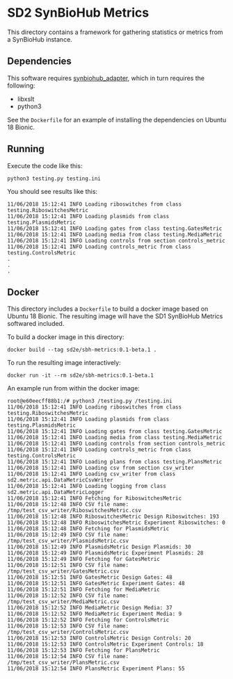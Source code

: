 # SD2 SynBioHub Metrics

This directory contains a framework for gathering statistics or
metrics from a SynBioHub instance.

## Dependencies

This software requires
[synbiohub_adapter](https://github.com/SD2E/synbiohub_adapter), which
in turn requires the following:

* libxslt
* python3

See the `Dockerfile` for an example of installing the dependencies on Ubuntu 18 Bionic.

## Running

Execute the code like this:

```
python3 testing.py testing.ini
```

You should see results like this:

```
11/06/2018 15:12:41 INFO Loading riboswitches from class testing.RiboswitchesMetric
11/06/2018 15:12:41 INFO Loading plasmids from class testing.PlasmidsMetric
11/06/2018 15:12:41 INFO Loading gates from class testing.GatesMetric
11/06/2018 15:12:41 INFO Loading media from class testing.MediaMetric
11/06/2018 15:12:41 INFO Loading controls from section controls_metric
11/06/2018 15:12:41 INFO Loading controls_metric from class testing.ControlsMetric
.
.
.
```


## Docker

This directory includes a `Dockerfile` to build a docker image based
on Ubuntu 18 Bionic. The resulting image will have the SD1 SynBioHub
Metrics softwared included.

To build a docker image in this directory:

```
docker build --tag sd2e/sbh-metrics:0.1-beta.1 .
```

To run the resulting image interactively:

```
docker run -it --rm sd2e/sbh-metrics:0.1-beta.1
```

An example run from within the docker image:

```
root@e60eecff88b1:/# python3 /testing.py /testing.ini
11/06/2018 15:12:41 INFO Loading riboswitches from class testing.RiboswitchesMetric
11/06/2018 15:12:41 INFO Loading plasmids from class testing.PlasmidsMetric
11/06/2018 15:12:41 INFO Loading gates from class testing.GatesMetric
11/06/2018 15:12:41 INFO Loading media from class testing.MediaMetric
11/06/2018 15:12:41 INFO Loading controls from section controls_metric
11/06/2018 15:12:41 INFO Loading controls_metric from class testing.ControlsMetric
11/06/2018 15:12:41 INFO Loading plans from class testing.PlansMetric
11/06/2018 15:12:41 INFO Loading csv from section csv_writer
11/06/2018 15:12:41 INFO Loading csv_writer from class sd2.metric.api.DataMetricCsvWriter
11/06/2018 15:12:41 INFO Loading logging from class sd2.metric.api.DataMetricLogger
11/06/2018 15:12:41 INFO Fetching for RiboswitchesMetric
11/06/2018 15:12:48 INFO CSV file name: /tmp/test_csv_writer/RiboswitchesMetric.csv
11/06/2018 15:12:48 INFO RiboswitchesMetric Design Riboswitches: 193
11/06/2018 15:12:48 INFO RiboswitchesMetric Experiment Riboswitches: 0
11/06/2018 15:12:48 INFO Fetching for PlasmidsMetric
11/06/2018 15:12:49 INFO CSV file name: /tmp/test_csv_writer/PlasmidsMetric.csv
11/06/2018 15:12:49 INFO PlasmidsMetric Design Plasmids: 30
11/06/2018 15:12:49 INFO PlasmidsMetric Experiment Plasmids: 28
11/06/2018 15:12:49 INFO Fetching for GatesMetric
11/06/2018 15:12:51 INFO CSV file name: /tmp/test_csv_writer/GatesMetric.csv
11/06/2018 15:12:51 INFO GatesMetric Design Gates: 48
11/06/2018 15:12:51 INFO GatesMetric Experiment Gates: 48
11/06/2018 15:12:51 INFO Fetching for MediaMetric
11/06/2018 15:12:52 INFO CSV file name: /tmp/test_csv_writer/MediaMetric.csv
11/06/2018 15:12:52 INFO MediaMetric Design Media: 37
11/06/2018 15:12:52 INFO MediaMetric Experiment Media: 9
11/06/2018 15:12:52 INFO Fetching for ControlsMetric
11/06/2018 15:12:53 INFO CSV file name: /tmp/test_csv_writer/ControlsMetric.csv
11/06/2018 15:12:53 INFO ControlsMetric Design Controls: 20
11/06/2018 15:12:53 INFO ControlsMetric Experiment Controls: 18
11/06/2018 15:12:53 INFO Fetching for PlansMetric
11/06/2018 15:12:54 INFO CSV file name: /tmp/test_csv_writer/PlansMetric.csv
11/06/2018 15:12:54 INFO PlansMetric Experiment Plans: 55
```
